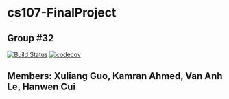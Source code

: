 # cs107-FinalProject

## Group #32

[![Build Status](https://app.travis-ci.com/cs107-XKVH/cs107-FinalProject.svg?token=QcyVx8pwhbsqiXEEjGpH&branch=main)](https://app.travis-ci.com/cs107-XKVH/cs107-FinalProject)
[![codecov](https://codecov.io/gh/cs107-XKVH/cs107-FinalProject/branch/main/graph/badge.svg?token=SAQEVYPUXC)](https://codecov.io/gh/cs107-XKVH/cs107-FinalProject)


## Members: Xuliang Guo, Kamran Ahmed, Van Anh Le, Hanwen Cui
